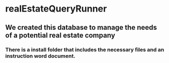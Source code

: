# realEstateQueryRunner

## We created this database to manage the needs of a potential real estate company
### There is a install folder that includes the necessary files and an instruction word document.
